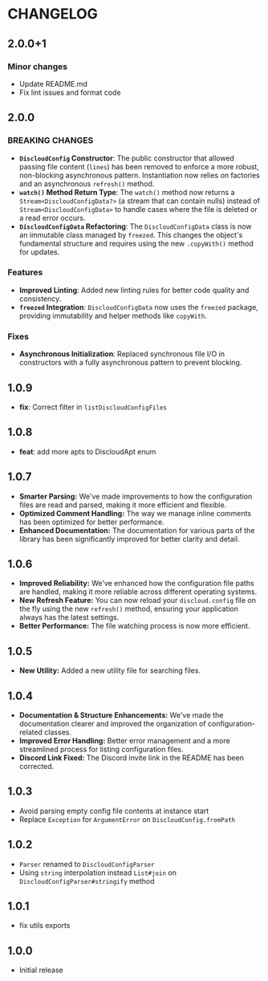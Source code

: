 # CHANGELOG

## 2.0.0+1

### Minor changes

- Update README.md
- Fix lint issues and format code

## 2.0.0

### BREAKING CHANGES

- **`DiscloudConfig` Constructor**: The public constructor that allowed passing file content (`lines`) has been removed to enforce a more robust, non-blocking asynchronous pattern. Instantiation now relies on factories and an asynchronous `refresh()` method.
- **`watch()` Method Return Type**: The `watch()` method now returns a `Stream<DiscloudConfigData?>` (a stream that can contain nulls) instead of `Stream<DiscloudConfigData>` to handle cases where the file is deleted or a read error occurs.
- **`DiscloudConfigData` Refactoring**: The `DiscloudConfigData` class is now an immutable class managed by `freezed`. This changes the object's fundamental structure and requires using the new `.copyWith()` method for updates.

### Features

- **Improved Linting**: Added new linting rules for better code quality and consistency.
- **`freezed` Integration**: `DiscloudConfigData` now uses the `freezed` package, providing immutability and helper methods like `copyWith`.

### Fixes

- **Asynchronous Initialization**: Replaced synchronous file I/O in constructors with a fully asynchronous pattern to prevent blocking.

## 1.0.9

- **fix**: Correct filter in `listDiscloudConfigFiles`

## 1.0.8

- **feat**: add more apts to DiscloudApt enum

## 1.0.7

- **Smarter Parsing:** We've made improvements to how the configuration files are read and parsed, making it more efficient and flexible.
- **Optimized Comment Handling:** The way we manage inline comments has been optimized for better performance.
- **Enhanced Documentation:** The documentation for various parts of the library has been significantly improved for better clarity and detail.

## 1.0.6

- **Improved Reliability:** We've enhanced how the configuration file paths are handled, making it more reliable across different operating systems.
- **New Refresh Feature:** You can now reload your `discloud.config` file on the fly using the new `refresh()` method, ensuring your application always has the latest settings.
- **Better Performance:** The file watching process is now more efficient.

## 1.0.5

- **New Utility:** Added a new utility file for searching files.

## 1.0.4

- **Documentation & Structure Enhancements:** We've made the documentation clearer and improved the organization of configuration-related classes.
- **Improved Error Handling:** Better error management and a more streamlined process for listing configuration files.
- **Discord Link Fixed:** The Discord invite link in the README has been corrected.

## 1.0.3

- Avoid parsing empty config file contents at instance start
- Replace `Exception` for `ArgumentError` on `DiscloudConfig.fromPath`

## 1.0.2

- `Parser` renamed to `DiscloudConfigParser`
- Using `string` interpolation instead `List#join` on `DiscloudConfigParser#stringify` method

## 1.0.1

- fix utils exports

## 1.0.0

- Initial release
